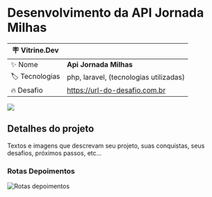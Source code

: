 # Desenvolvimento da API Jornada Milhas

| :placard: Vitrine.Dev |     |
| -------------  | --- |
| :sparkles: Nome        | **Api Jornada Milhas**
| :label: Tecnologias | php, laravel, (tecnologias utilizadas)
| :fire: Desafio     | https://url-do-desafio.com.br

<!-- Inserir imagem com a #vitrinedev ao final do link -->
![](https://via.placeholder.com/1200x500.png?text=imagem+lindona+do+meu+projeto#vitrinedev)

## Detalhes do projeto

Textos e imagens que descrevam seu projeto, suas conquistas, seus desafios, próximos passos, etc...


### Rotas Depoimentos


![Rotas depoimentos](https://github.com/igorsimoes4/jornadamilhas/assets/41714117/faffa45b-768d-45ca-a8da-7e0a4b6339ff)
